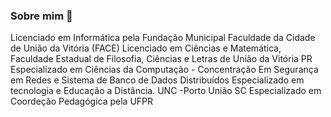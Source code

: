 ### Sobre mim 👋


Licenciado em Informática pela Fundação Municipal Faculdade da Cidade de União da Vitória (FACE)
Licenciado em Ciências e Matemática, Faculdade Estadual de Filosofia, Ciências e Letras de União da Vitória PR 
Especializado em Ciências da Computação - Concentração Em Segurança em Redes e Sistema de Banco de Dados Distribuídos
Especializado em tecnologia e Educação a Distância. 	UNC -Porto União SC
Especializado em Coordeção Pedagógica pela UFPR



	
